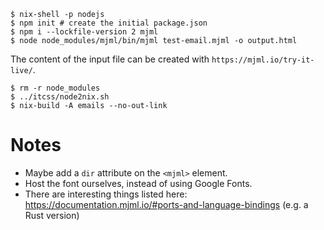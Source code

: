

```
$ nix-shell -p nodejs
$ npm init # create the initial package.json
$ npm i --lockfile-version 2 mjml
$ node node_modules/mjml/bin/mjml test-email.mjml -o output.html
```

The content of the input file can be created with
`https://mjml.io/try-it-live/`.

```
$ rm -r node_modules
$ ../itcss/node2nix.sh
$ nix-build -A emails --no-out-link
```

# Notes

- Maybe add a `dir` attribute on the `<mjml>` element.
- Host the font ourselves, instead of using Google Fonts.
- There are interesting things listed here:
  https://documentation.mjml.io/#ports-and-language-bindings (e.g. a Rust
  version)
